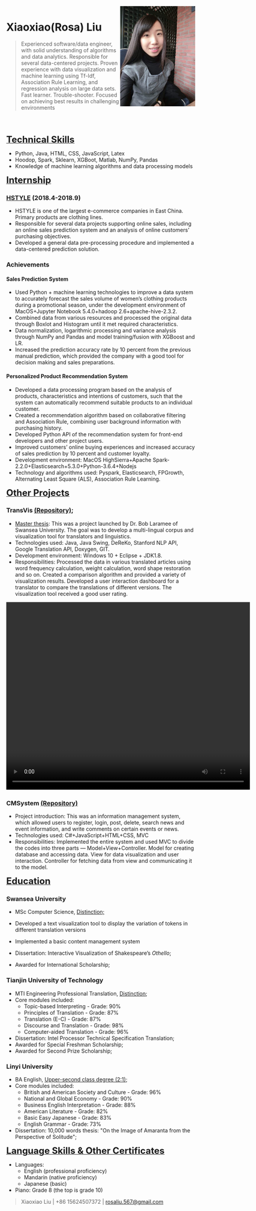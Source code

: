 
<img src="image/Xiaoxiao.jpg" alt="Interpretation" width="200px" align="right">

# Xiaoxiao(Rosa) Liu #


> Experienced software/data engineer, with solid understanding of algorithms and data analytics. Responsible for several data-centered projects. Proven experience with data visualization and machine learning using Tf-Idf, Association Rule Learning, and regression analysis on large data sets. Fast learner. Trouble-shooter. Focused on achieving best results in challenging environments


<br><br>

<a class="Experience" style="text-decoration:underline"><font size="5"><b>Technical Skills</b></font></a>

* Python, Java, HTML, CSS, JavaScript, Latex
* Hoodop, Spark, Sklearn, XGBoot, Matlab, NumPy, Pandas  
* Knowledge of machine learning algorithms and data processing models 

<a class="Experience" style="text-decoration:underline"><font size="5"><b>Internship</b></font></a>

### [HSTYLE](https://handuyishe.world.tmall.com/) (2018.4-2018.9)

* HSTYLE is one of the largest e-commerce companies in East China. Primary products are clothing lines. 
* Responsible for several data projects supporting online sales, including an online sales prediction system and an analysis of online customers’ purchasing objectives.
* Developed a general data pre-processing procedure and implemented a data-centered prediction solution.

### Achievements
#### Sales Prediction System
* Used Python + machine learning technologies to improve a data system to accurately forecast the sales volume of women’s clothing products during a promotional season, under the development environment of MacOS+Jupyter Notebook 5.4.0+hadoop 2.6+apache-hive-2.3.2. 
* Combined data from various resources and processed the original data through Boxlot and Histogram until it met required characteristics. 
* Data normalization, logarithmic processing and variance analysis through NumPy and Pandas and model training/fusion with XGBoost and LR. 
* Increased the prediction accuracy rate by 10 percent from the previous manual prediction, which provided the company with a good tool for decision making and sales preparations. 
#### Personalized Product Recommendation System
* Developed a data processing program based on the analysis of products, characteristics and intentions of customers, such that the system can automatically recommend suitable products to an individual customer. 
* Created a recommendation algorithm based on collaborative filtering and Association Rule, combining user background information with purchasing history. 
* Developed Python API of the recommendation system for front-end developers and other project users. 
* Improved customers’ online buying experiences and increased accuracy of sales prediction by 10 percent and customer loyalty.  
* Development environment: MacOS	HighSierra+Apache Spark-2.2.0+Elasticsearch+5.3.0+Python-3.6.4+Nodejs
* Technology and algorithms used: Pyspark, Elasticsearch, FPGrowth, Alternating Least Square (ALS), Association Rule Learning. 

<a class="Experience" style="text-decoration:underline"><font size="5"><b>Other Projects</b></font></a>

### TransVis [(Repository)](https://github.com/Xiaoxiao-Liu/CSCM10);


* [Master thesis](https://github.com/Xiaoxiao-Liu/Thesis.git): This was a project launched by Dr. Bob Laramee of Swansea University. The goal was to develop a multi-lingual corpus and visualization tool for translators and linguistics.   
* Technologies used: Java, Java Swing, DeReKo, Stanford NLP API, Google Translation API, Doxygen, GIT.
* Development environment: Windows 10 + Eclipse + JDK1.8.
* Responsibilities: Processed the data in various translated articles using word frequency calculation, weight calculation, word shape restoration and so on. Created a comparison algorithm and provided a variety of visualization results. 
Developed a user interaction dashboard for a translator to compare the translations of different versions. The visualization tool received a good user rating.
<video src="Video/TransVis.mp4" width="650px" height="500px" controls="controls">
</video>

### CMSystem [(Repository)](https://github.com/Xiaoxiao-Liu/CMSystem)
* Project introduction: This was an information management system, which allowed users to register, login, post, delete, search news and event information, and write comments on certain events or news.  
* Technologies used: C#+JavaScript+HTML+CSS, MVC 
* Responsibilities: Implemented the entire system and used MVC to divide the codes into three parts — Model+View+Controller. Model for creating database and accessing data. View for data visualization and user interaction. Controller for fetching data from view and communicating it to the model. 


<a class="Experience" style="text-decoration:underline"><font size="5"><b>Education</b></font></a>

### Swansea University ###

* MSc Computer Science, <a class="myclass" style="text-decoration:underline"> Distinction;</a>

* Developed a text visualization tool to display the variation of tokens in different translation versions

* Implemented a basic content management system

* Dissertation: Interactive Visualization of Shakespeare’s _Othello_;
* Awarded for International Scholarship;

### Tianjin University of Technology ###

* MTI Engineering Professional Translation, <a class="myclass" style="text-decoration:underline">Distinction</a>;
* Core modules included:
  * Topic-based Interpreting - Grade: 90%
  * Principles of Translation - Grade: 87%
  * Translation (E-C) - Grade: 87%
  * Discourse and Translation - Grade: 98%
  * Computer-aided Translation - Grade: 96%
* Dissertation: Intel Processor Technical Specification Translation;
* Awarded for Special Freshman Scholarship;
* Awarded for Second Prize Scholarship;

### Linyi University ###

* BA English, <a class="myclass" style="text-decoration:underline">Upper-second class degree (2:1)</a>;
* Core modules included:
  * British and American Society and Culture - Grade: 96%
  * National and Global Economy - Grade: 90%
  * Business English Interpretation - Grade: 88%
  * American Literature - Grade: 82%
  * Basic Easy Japanese - Grade: 83%
  * English Grammar - Grade: 73%
* Dissertation: 10,000 words thesis: "On the Image of Amaranta from the Perspective of Solitude";


<a class="Experience" style="text-decoration:underline"><font size="5"><b>Language Skills & Other Certificates</b></font></a>

* Languages:
  * English (professional proficiency)
  * Mandarin (native proficiency)
  * Japanese (basic) 
* Piano: Grade 8 (the top is grade 10)

> Xiaoxiao Liu |  +86 15624507372 | rosaliu.567@gmail.com

